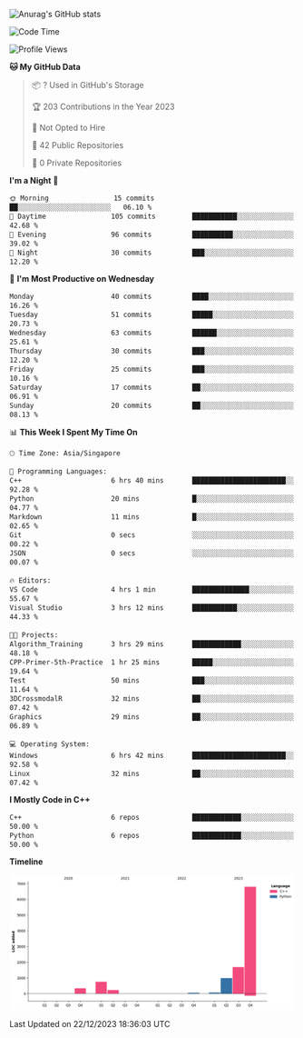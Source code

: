 ![Anurag's GitHub stats](https://github-readme-stats.vercel.app/api?username=OnePointFive99&show_icons=true&theme=transparent)

<!--START_SECTION:waka-->
![Code Time](http://img.shields.io/badge/Code%20Time-70%20hrs%2016%20mins-blue)

![Profile Views](http://img.shields.io/badge/Profile%20Views-1-blue)

**🐱 My GitHub Data** 

> 📦 ? Used in GitHub's Storage 
 > 
> 🏆 203 Contributions in the Year 2023
 > 
> 🚫 Not Opted to Hire
 > 
> 📜 42 Public Repositories 
 > 
> 🔑 0 Private Repositories 
 > 
**I'm a Night 🦉** 

```text
🌞 Morning                15 commits          ██░░░░░░░░░░░░░░░░░░░░░░░   06.10 % 
🌆 Daytime                105 commits         ███████████░░░░░░░░░░░░░░   42.68 % 
🌃 Evening                96 commits          ██████████░░░░░░░░░░░░░░░   39.02 % 
🌙 Night                  30 commits          ███░░░░░░░░░░░░░░░░░░░░░░   12.20 % 
```
📅 **I'm Most Productive on Wednesday** 

```text
Monday                   40 commits          ████░░░░░░░░░░░░░░░░░░░░░   16.26 % 
Tuesday                  51 commits          █████░░░░░░░░░░░░░░░░░░░░   20.73 % 
Wednesday                63 commits          ██████░░░░░░░░░░░░░░░░░░░   25.61 % 
Thursday                 30 commits          ███░░░░░░░░░░░░░░░░░░░░░░   12.20 % 
Friday                   25 commits          ███░░░░░░░░░░░░░░░░░░░░░░   10.16 % 
Saturday                 17 commits          ██░░░░░░░░░░░░░░░░░░░░░░░   06.91 % 
Sunday                   20 commits          ██░░░░░░░░░░░░░░░░░░░░░░░   08.13 % 
```


📊 **This Week I Spent My Time On** 

```text
🕑︎ Time Zone: Asia/Singapore

💬 Programming Languages: 
C++                      6 hrs 40 mins       ███████████████████████░░   92.28 % 
Python                   20 mins             █░░░░░░░░░░░░░░░░░░░░░░░░   04.77 % 
Markdown                 11 mins             █░░░░░░░░░░░░░░░░░░░░░░░░   02.65 % 
Git                      0 secs              ░░░░░░░░░░░░░░░░░░░░░░░░░   00.22 % 
JSON                     0 secs              ░░░░░░░░░░░░░░░░░░░░░░░░░   00.07 % 

🔥 Editors: 
VS Code                  4 hrs 1 min         ██████████████░░░░░░░░░░░   55.67 % 
Visual Studio            3 hrs 12 mins       ███████████░░░░░░░░░░░░░░   44.33 % 

🐱‍💻 Projects: 
Algorithm_Training       3 hrs 29 mins       ████████████░░░░░░░░░░░░░   48.18 % 
CPP-Primer-5th-Practice  1 hr 25 mins        █████░░░░░░░░░░░░░░░░░░░░   19.64 % 
Test                     50 mins             ███░░░░░░░░░░░░░░░░░░░░░░   11.64 % 
3DCrossmodalR            32 mins             ██░░░░░░░░░░░░░░░░░░░░░░░   07.42 % 
Graphics                 29 mins             ██░░░░░░░░░░░░░░░░░░░░░░░   06.89 % 

💻 Operating System: 
Windows                  6 hrs 42 mins       ███████████████████████░░   92.58 % 
Linux                    32 mins             ██░░░░░░░░░░░░░░░░░░░░░░░   07.42 % 
```

**I Mostly Code in C++** 

```text
C++                      6 repos             ████████████░░░░░░░░░░░░░   50.00 % 
Python                   6 repos             ████████████░░░░░░░░░░░░░   50.00 % 
```



**Timeline**

![Lines of Code chart](https://raw.githubusercontent.com/OnePointFive99/OnePointFive99/main/assets/bar_graph.png)


 Last Updated on 22/12/2023 18:36:03 UTC
<!--END_SECTION:waka-->

  
